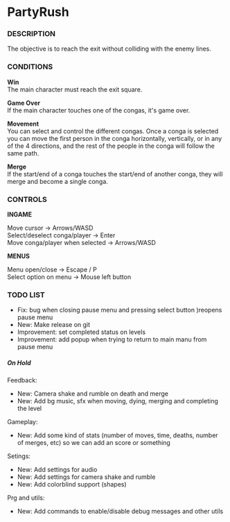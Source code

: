 # PartyRush

### DESCRIPTION

The objective is to reach the exit without colliding with the enemy lines.

### CONDITIONS

**Win**
<br>The main character must reach the exit square.

**Game Over**
<br>If the main character touches one of the congas, it's game over.

**Movement**
<br>You can select and control the different congas. Once a conga is selected you can move the first person in the conga horizontally, vertically, or in any of the 4 directions, and the rest of the people in the conga will follow the same path.

**Merge**
<br>If the start/end of a conga touches the start/end of another conga, they will merge and become a single conga.

### CONTROLS

**INGAME**

Move cursor -> Arrows/WASD
<br>Select/deselect conga/player -> Enter
<br>Move conga/player when selected -> Arrows/WASD

**MENUS**

Menu open/close -> Escape / P
<br>Select option on menu -> Mouse left button

### TODO LIST

 - Fix: bug when closing pause menu and pressing select button )reopens pause menu
 - New: Make release on git
 - Improvement: set completed status on levels
 - Improvement: add popup when trying to return to main manu from pause menu

##### On Hold

Feedback:
 - New: Camera shake and rumble on death and merge
 - New: Add bg music, sfx when moving, dying, merging and completing the level

 Gameplay:
 - New: Add some kind of stats (number of moves, time, deaths, number of merges, etc) so we can add an score or something
 
 Setings:
 - New: Add settings for audio
 - New: Add settings for camera shake and rumble
 - New: Add colorblind support (shapes)

Prg and utils:
 - New: Add commands to enable/disable debug messages and other utils
